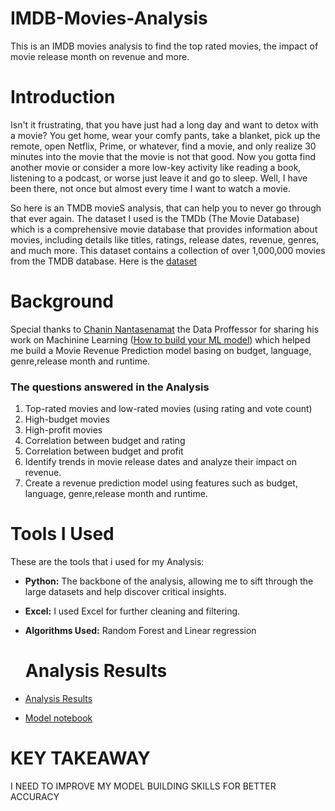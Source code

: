 # IMDB-Movies-Analysis
This is an IMDB movies analysis to find the top rated movies, the impact of movie release month on revenue and more.

# Introduction
Isn't it frustrating, that you have just had a long day and want to detox with a movie? You get home, wear your comfy pants, take a blanket, pick up the remote, open Netflix, Prime, or whatever, find a movie, and only realize 30 minutes into the movie that the movie is not that good. Now you gotta find another movie or consider a more low-key activity like reading a book, listening to a podcast, or worse just leave it and go to sleep. Well, I have been there, not once but almost every time I want to watch a movie. 

So here is an TMDB movieS analysis, that can help you to never go through that ever again. The dataset I used is the TMDb (The Movie Database) which is a comprehensive movie database that provides information about movies, including details like titles, ratings, release dates, revenue, genres, and much more. This dataset contains a collection of over 1,000,000 movies from the TMDB database.
Here is the [dataset](https://www.kaggle.com/datasets/asaniczka/tmdb-movies-dataset-2023-930k-movies/data)
# Background
Special thanks to [Chanin Nantasenamat](https://data-professor.medium.com/) the Data Proffessor for sharing his work on Machinine Learning ([How to build your ML model](https://towardsdatascience.com/how-to-build-a-machine-learning-model-439ab8fb3fb1)) which helped me build a Movie Revenue Prediction model basing on budget, language, genre,release month and runtime.

### The questions answered in the Analysis
1.	Top-rated movies and low-rated movies (using rating and vote count)
2.	High-budget movies
3.	High-profit movies
4.	Correlation between budget and rating
5.	Correlation between budget and profit
6.	Identify trends in movie release dates and analyze their impact on revenue.
7.	Create a revenue prediction model using features such as budget, language, genre,release month and runtime.

# Tools I Used
These are the tools that i used for my Analysis:
- **Python:** The backbone of the analysis, allowing me to sift through the large datasets and help discover critical insights.

- **Excel:** I used Excel for further cleaning and filtering.

- **Algorithms Used:** Random Forest and Linear regression

  # Analysis Results
 - [Analysis Results](https://github.com/tinashebeans/IMDB-Movies-Analysis/tree/main/Analysis%20Results)
 - [Model notebook](https://github.com/tinashebeans/IMDB-Movies-Analysis/blob/main/Revenue_prediction%20model%20notebook.ipynb)

  # KEY TAKEAWAY
  I NEED TO IMPROVE MY MODEL BUILDING SKILLS FOR BETTER ACCURACY

